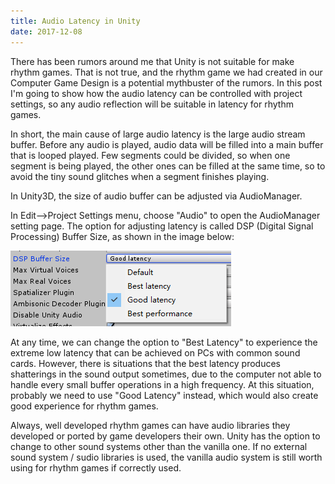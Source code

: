 ```yaml
---
title: Audio Latency in Unity
date: 2017-12-08
---
```


There has been rumors around me that Unity is not suitable for make rhythm games. That is not true, and the rhythm game we had created in our Computer Game Design is a potential mythbuster of the rumors. In this post I'm going to show how the audio latency can be controlled with project settings, so any audio reflection will be suitable in latency for rhythm games.

In short, the main cause of large audio latency is the large audio stream buffer. Before any audio is played, audio data will be filled into a main buffer that is looped played. Few segments could be divided, so when one segment is being played, the other ones can be filled at the same time, so to avoid the tiny sound glitches when a segment finishes playing.

In Unity3D, the size of audio buffer can be adjusted via AudioManager. 

In Edit-->Project Settings menu, choose "Audio" to open the AudioManager setting page. The option for adjusting latency is called DSP (Digital Signal Processing) Buffer Size, as shown in the image below:

![](/assets/images/posts/unity_settings_audiolatency.png)

At any time, we can change the option to "Best Latency" to experience the extreme low latency that can be achieved on PCs with common sound cards. However, there is situations that the best latency produces shatterings in the sound output sometimes, due to the computer not able to handle every small buffer operations in a high frequency. At this situation, probably we need to use "Good Latency" instead, which would also create good experience for rhythm games.

Always, well developed rhythm games can have audio libraries they developed or ported by game developers their own. Unity has the option to change to other sound systems other than the vanilla one. If no external sound system / sudio libraries is used, the vanilla audio system is still worth using for rhythm games if correctly used.
